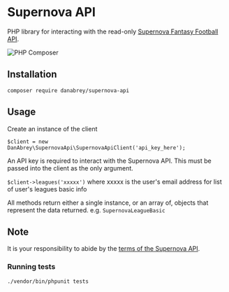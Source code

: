 # Supernova API

PHP library for interacting with the read-only [Supernova Fantasy Football API](https://www.supernovafantasyfootball.com).

![PHP Composer](https://github.com/danabrey/supernova-api/workflows/PHPUnit/badge.svg)

## Installation

`composer require danabrey/supernova-api`

## Usage

Create an instance of the client

`$client = new DanAbrey\SupernovaApi\SupernovaApiClient('api_key_here');`

An API key is required to interact with the Supernova API. This must be passed into the client as the only argument.

`$client->leagues('xxxxx')` where xxxxx is the user's email address for list of user's leagues basic info

All methods return either a single instance, or an array of, objects that represent the data returned. e.g. `SupernovaLeagueBasic`

## Note

It is your responsibility to abide by the [terms of the Supernova API](https://www.supernovafantasyfootball.com).

### Running tests

`./vendor/bin/phpunit tests`
